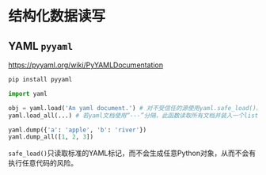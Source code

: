 # 结构化数据读写

## YAML `pyyaml`

<https://pyyaml.org/wiki/PyYAMLDocumentation>

```sh
pip install pyyaml
```

```python
import yaml

obj = yaml.load('An yaml document.') # 对不受信任的源使用yaml.safe_load()。
yaml.load_all(...) # 若yaml文档使用“---”分隔，此函数读取所有文档并装入一个list中。

yaml.dump({'a': 'apple', 'b': 'river'})
yaml.dump_all([1, 2, 3])
```

`safe_load()`只读取标准的YAML标记，而不会生成任意Python对象，从而不会有执行任意代码的风险。
